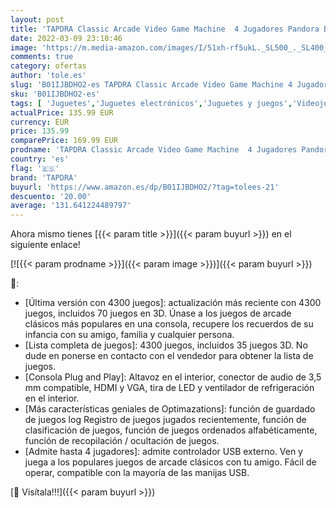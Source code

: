 ```yaml
---
layout: post
title: 'TAPDRA Classic Arcade Video Game Machine  4 Jugadores Pandora Box 6S Newest Home Arcade Console 4300 Juegos Todo en 1  70 Juegos 3D  …'
date: 2022-03-09 23:10:46
image: 'https://m.media-amazon.com/images/I/51xh-rf5ukL._SL500_._SL400_.jpg'
comments: true
category: ofertas
author: 'tole.es'
slug: 'B01IJBDHO2-es TAPDRA Classic Arcade Video Game Machine 4 Jugadores...'
sku: 'B01IJBDHO2-es'
tags: [ 'Juguetes','Juguetes electrónicos','Juguetes y juegos','Videojuegos para niños','pandora','tapdra', ]
actualPrice: 135.99 EUR
currency: EUR
price: 135.99
comparePrice: 169.99 EUR
prodname: 'TAPDRA Classic Arcade Video Game Machine  4 Jugadores Pandora Box 6S Newest Home Arcade Console 4300 Juegos Todo en 1  70 Juegos 3D  …'
country: 'es'
flag: '🇪🇸'
brand: 'TAPDRA'
buyurl: 'https://www.amazon.es/dp/B01IJBDHO2/?tag=tolees-21'
descuento: '20.00'
average: '131.641224489797'
---
```


Ahora mismo tienes [{{< param title >}}]({{< param buyurl >}}) en el siguiente enlace!

[![{{< param prodname >}}]({{< param image >}})]({{< param buyurl >}})

🔎:

- [Última versión con 4300 juegos]: actualización más reciente con 4300 juegos, incluidos 70 juegos en 3D. Únase a los juegos de arcade clásicos más populares en una consola, recupere los recuerdos de su infancia con su amigo, familia y cualquier persona.
- [Lista completa de juegos]: 4300 juegos, incluidos 35 juegos 3D. No dude en ponerse en contacto con el vendedor para obtener la lista de juegos.
- [Consola Plug and Play]: Altavoz en el interior, conector de audio de 3,5 mm compatible, HDMI y VGA, tira de LED y ventilador de refrigeración en el interior.
- [Más características geniales de Optimazations]: función de guardado de juegos log Registro de juegos jugados recientemente, función de clasificación de juegos, función de juegos ordenados alfabéticamente, función de recopilación / ocultación de juegos.
- [Admite hasta 4 jugadores]: admite controlador USB externo. Ven y juega a los populares juegos de arcade clásicos con tu amigo. Fácil de operar, compatible con la mayoría de las manijas USB.

[🛒 Visítala!!!]({{< param buyurl >}})
